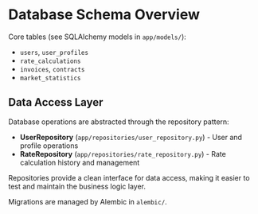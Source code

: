# Database Schema Overview

Core tables (see SQLAlchemy models in `app/models/`):

- `users`, `user_profiles`
- `rate_calculations`
- `invoices`, `contracts`
- `market_statistics`

## Data Access Layer

Database operations are abstracted through the repository pattern:

- **UserRepository** (`app/repositories/user_repository.py`) - User and profile operations
- **RateRepository** (`app/repositories/rate_repository.py`) - Rate calculation history and management

Repositories provide a clean interface for data access, making it easier to test and maintain the business logic layer.

Migrations are managed by Alembic in `alembic/`.
